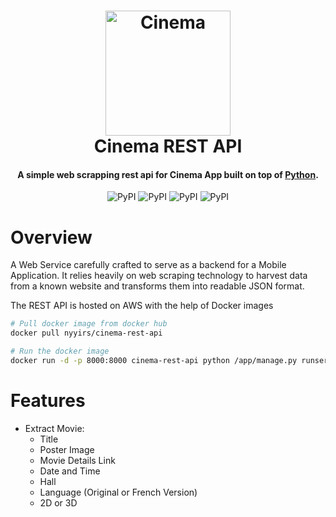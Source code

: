 <h1 align="center">
  <img src="https://pngimage.net/wp-content/uploads/2018/06/rolo-de-filme-cinema-vector-png-2.png" alt="Cinema" width="200">
  <br>
  Cinema REST API
  <br>
</h1>

<h4 align="center">A simple web scrapping rest api for Cinema App built on top of <a href="https://www.pythonorg/" target="_blank">Python</a>.</h4>

<p align="center">
<img alt="PyPI" src="https://img.shields.io/badge/Django-3.0.1-green">
  <img alt="PyPI" src="https://img.shields.io/pypi/v/djangorestframework?color=Blue&label=DjangoRestFramework">
  <img alt="PyPI" src="https://img.shields.io/badge/BeautifulSoup-4.8.0-blue">
  <img alt="PyPI" src="https://img.shields.io/pypi/v/requests?color=Green&label=Requests">
</p>

# Overview

<p>A Web Service carefully crafted to serve as a backend for a Mobile Application. It relies heavily on web scraping technology to harvest data from a known website and transforms them into readable JSON format.</p>

<p>The REST API is hosted on AWS with the help of Docker images</p>


```bash
# Pull docker image from docker hub
docker pull nyyirs/cinema-rest-api

```

```bash
# Run the docker image
docker run -d -p 8000:8000 cinema-rest-api python /app/manage.py runserver 0.0.0.0:8000

```

# Features

* Extract Movie:
  - Title
  - Poster Image
  - Movie Details Link
  - Date and Time 
  - Hall
  - Language (Original or French Version)
  - 2D or 3D





